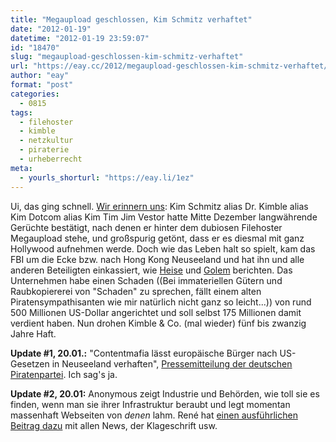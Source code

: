 ```yaml
---
title: "Megaupload geschlossen, Kim Schmitz verhaftet"
date: "2012-01-19"
datetime: "2012-01-19 23:59:07"
id: "18470"
slug: "megaupload-geschlossen-kim-schmitz-verhaftet"
url: "https://eay.cc/2012/megaupload-geschlossen-kim-schmitz-verhaftet/"
author: "eay"
format: "post"
categories:
  - 0815
tags:
  - filehoster
  - kimble
  - netzkultur
  - piraterie
  - urheberrecht
meta:
  - yourls_shorturl: "https://eay.li/1ez"
---
```


Ui, das ging schnell. [Wir erinnern uns](//eay.cc/2011/kimble-is-back-again/): Kim Schmitz alias Dr. Kimble alias Kim Dotcom alias Kim Tim Jim Vestor hatte Mitte Dezember langwährende Gerüchte bestätigt, nach denen er hinter dem dubiosen Filehoster Megaupload stehe, und großspurig getönt, dass er es diesmal mit ganz Hollywood aufnehmen werde. Doch wie das Leben halt so spielt, kam das FBI um die Ecke bzw. nach Hong Kong Neuseeland und hat ihn und alle anderen Beteiligten einkassiert, wie [Heise](http://www.heise.de/newsticker/meldung/Razzia-gegen-Megaupload-FBI-laesst-Kim-Schmitz-verhaften-1417529.html) und [Golem](http://www.golem.de/1201/89194.html) berichten. Das Unternehmen habe einen Schaden ((Bei immateriellen Gütern und Raubkopiererei von "Schaden" zu sprechen, fällt einem alten Piratensympathisanten wie mir natürlich nicht ganz so leicht...)) von rund 500 Millionen US-Dollar angerichtet und soll selbst 175 Millionen damit verdient haben. Nun drohen Kimble & Co. (mal wieder) fünf bis zwanzig Jahre Haft.

**Update #1, 20.01.:** "Contentmafia lässt europäische Bürger nach US-Gesetzen in Neuseeland verhaften", [Pressemitteilung der deutschen Piratenpartei](http://web.piratenpartei.de/Pressemitteilung/megaupload-razzia-%E2%80%93-contentmafia-l%C3%A4sst-europ%C3%A4ische-staatsb%C3%BCrger-nach-us-gesetzen-ne). Ich sag's ja.

**Update #2, 20.01:** Anonymous zeigt Industrie und Behörden, wie toll sie es finden, wenn man sie ihrer Infrastruktur beraubt und legt momentan massenhaft Webseiten von _denen_ lahm. René hat [einen ausführlichen Beitrag dazu](http://www.crackajack.de/2012/01/19/megaupload-is-gone-kimble-fucked-by-the-fbi/) mit allen News, der Klageschrift usw.
